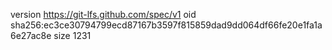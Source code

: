version https://git-lfs.github.com/spec/v1
oid sha256:ec3ce30794799ecd87167b3597f815859dad9dd064df66fe20e1fa1a6e27ac8e
size 1231
